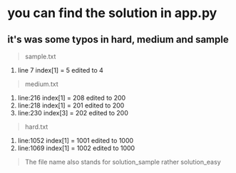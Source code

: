 # you can find the solution in   **app.py**

## it's was some typos in hard, medium and sample

> sample.txt 
1. line 7 index[1] = 5  edited to 4


> medium.txt 
1. line:216 index[1] = 208  edited to 200
2. line:218 index[1] = 201  edited to 200
3. line:230 index[3] = 202  edited to 200

> hard.txt 
1. line:1052 index[1] = 1001  edited to 1000
2. line:1069 index[1] = 1002  edited to 1000

> The file name also stands for solution_sample rather solution_easy
